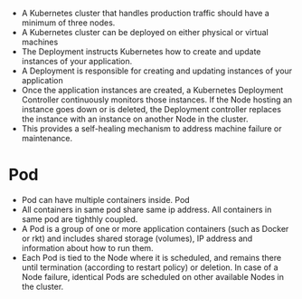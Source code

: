 - A Kubernetes cluster that handles production traffic should have a minimum of three nodes.
- A Kubernetes cluster can be deployed on either physical or virtual machines
- The Deployment instructs Kubernetes how to create and update instances of your application.
- A Deployment is responsible for creating and updating instances of your application
- Once the application instances are created, a Kubernetes Deployment Controller continuously monitors those instances. If the Node hosting an instance goes down or is deleted, the Deployment controller replaces the instance with an instance on another Node in the cluster.
- This provides a self-healing mechanism to address machine failure or maintenance.

# Pod

- Pod can have multiple containers inside. Pod
- All containers in same pod share same ip address. All containers in same pod are tighthly coupled.
- A Pod is a group of one or more application containers (such as Docker or rkt) and includes shared storage (volumes), IP address and information about how to run them.
- Each Pod is tied to the Node where it is scheduled, and remains there until termination (according to restart policy) or deletion. In case of a Node failure, identical Pods are scheduled on other available Nodes in the cluster.
